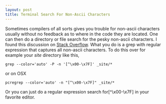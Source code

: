 ```yaml
---
layout: post
title: Terminal Search For Non-Ascii Characters
---
```


Sometimes compilers of all sorts gives you trouble for non-ascii characters usually without no feedback as to where in the code they are located. One can then do a directory or file search for the pesky non-ascii characters. I found this discussion on [Stack Overflow](https://stackoverflow.com/questions/3001177/how-do-i-grep-for-all-non-ascii-characters-in-unix). What you do is a grep with regular expression that captures all non-ascii characters. To do this over for example your _site_ directory like this, 

    grep --color='auto' -P -n '[^\x00-\x7F]' _site/*

or on OSX

    pcregrep --color='auto' -n "[^\x00-\x7F]" _site/* 

Or you can just do a regular expression search for[^\x00-\x7F] in your favorite editor.